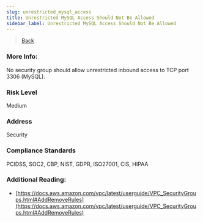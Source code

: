 ```yaml
---
slug: unrestricted_mysql_access
title: Unrestricted MySQL Access Should Not Be Allowed
sidebar_label: Unrestricted MySQL Access Should Not Be Allowed
---
```

> [Back](../../ec2monitoring)

### More Info:
No security group should allow unrestricted inbound access to TCP port 3306 (MySQL).

### Risk Level
Medium

### Address
Security

### Compliance Standards
PCIDSS, SOC2, CBP, NIST, GDPR, ISO27001, CIS, HIPAA

### Additional Reading:
- [https://docs.aws.amazon.com/vpc/latest/userguide/VPC_SecurityGroups.html#AddRemoveRules](https://docs.aws.amazon.com/vpc/latest/userguide/VPC_SecurityGroups.html#AddRemoveRules) 

